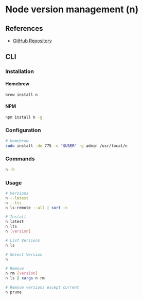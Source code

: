 # Node version management (n)

## References

- [GitHub Repository](https://github.com/tj/n)

## CLI

### Installation

#### Homebrew

```sh
brew install n
```

#### NPM

```sh
npm install n -g
```

### Configuration

```sh
# Homebrew
sudo install -dm 775 -o "$USER" -g admin /usr/local/n
```

### Commands

```sh
n -h
```

### Usage

```sh
# Versions
n --latest
n --lts
n ls-remote --all | sort -n

# Install
n latest
n lts
n [version]

# List Versions
n ls

# Select Version
n

# Remove
n rm [version]
n ls | xargs n rm

# Remove versions except current
n prune
```
